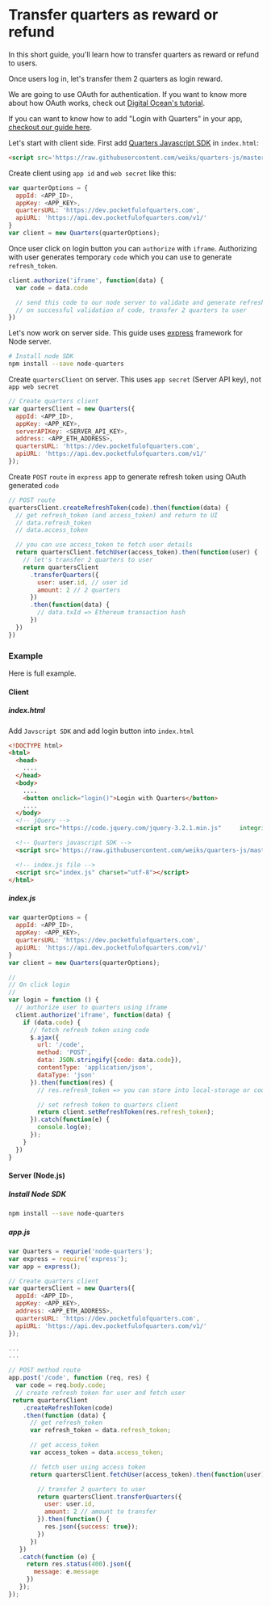 # Transfer quarters as reward or refund

In this short guide, you'll learn how to transfer quarters as reward or refund
to users.

Once users log in, let's transfer them 2 quarters as login reward.

We are going to use OAuth for authentication. If you want to know more about how
OAuth works, check out
[Digital Ocean's tutorial](https://www.digitalocean.com/community/tutorials/an-introduction-to-oauth-2).

If you can want to know how to add "Login with Quarters" in your app,
[checkout our guide here](./login-quarters.md).

Let's start with client side. First add [Quarters Javascript SDK](../sdk/js.md)
in `index.html`:

```html
<script src='https://raw.githubusercontent.com/weiks/quarters-js/master/lib/Quarters.min.js'></script>
```

Create client using `app id` and `web secret` like this:

```js
var quarterOptions = {
  appId: <APP_ID>,
  appKey: <APP_KEY>,
  quartersURL: 'https://dev.pocketfulofquarters.com',
  apiURL: 'https://api.dev.pocketfulofquarters.com/v1/'
}
var client = new Quarters(quarterOptions);
```

Once user click on login button you can `authorize` with `iframe`. Authorizing
with user generates temporary `code` which you can use to generate
`refresh_token`.

```js
client.authorize('iframe', function(data) {
  var code = data.code

  // send this code to our node server to validate and generate refresh_token
  // on successful validation of code, transfer 2 quarters to user
})
```

Let's now work on server side. This guide uses [express](http://expressjs.com/)
framework for Node server.

```bash
# Install node SDK
npm install --save node-quarters
```

Create `quartersClient` on server. This uses `app secret` (Server API key), not
`app web secret`

```js
// Create quarters client
var quartersClient = new Quarters({
  appId: <APP_ID>,
  appKey: <APP_KEY>,
  serverAPIKey: <SERVER_API_KEY>,
  address: <APP_ETH_ADDRESS>,
  quartersURL: 'https://dev.pocketfulofquarters.com',
  apiURL: 'https://api.dev.pocketfulofquarters.com/v1/'
});
```

Create `POST` `route` in `express` app to generate refresh token using OAuth
generated `code`

```js
// POST route
quartersClient.createRefreshToken(code).then(function(data) {
  // get refresh_token (and access_token) and return to UI
  // data.refresh_token
  // data.access_token

  // you can use access_token to fetch user details
  return quartersClient.fetchUser(access_token).then(function(user) {
    // let's transfer 2 quarters to user
    return quartersClient
      .transferQuarters({
        user: user.id, // user id
        amount: 2 // 2 quarters
      })
      .then(function(data) {
        // data.txId => Ethereum transaction hash
      })
  })
})
```

### Example

Here is full example.

#### Client

##### index.html

Add `Javscript SDK` and add login button into `index.html`

```html
<!DOCTYPE html>
<html>
  <head>
    ....
  </head>
  <body>
    ....
    <button onclick="login()">Login with Quarters</button>
    ....
  </body>
  <!-- jQuery -->
  <script src="https://code.jquery.com/jquery-3.2.1.min.js"     integrity="sha256-hwg4gsxgFZhOsEEamdOYGBf13FyQuiTwlAQgxVSNgt4=" crossorigin="anonymous"></script>

  <!-- Quarters javascript SDK -->
  <script src='https://raw.githubusercontent.com/weiks/quarters-js/master/lib/Quarters.min.js'></script>

  <!-- index.js file -->
  <script src="index.js" charset="utf-8"></script>
</html>
```

##### index.js

```js
var quarterOptions = {
  appId: <APP_ID>,
  appKey: <APP_KEY>,
  quartersURL: 'https://dev.pocketfulofquarters.com',
  apiURL: 'https://api.dev.pocketfulofquarters.com/v1/'
}
var client = new Quarters(quarterOptions);

//
// On click login
//
var login = function () {
  // authorize user to quarters using iframe
  client.authorize('iframe', function(data) {
    if (data.code) {
      // fetch refresh token using code
      $.ajax({
        url: '/code',
        method: 'POST',
        data: JSON.stringify({code: data.code}),
        contentType: 'application/json',
        dataType: 'json'
      }).then(function(res) {
        // res.refresh_token => you can store into local-storage or cookies

        // set refresh token to quarters client
        return client.setRefreshToken(res.refresh_token);
      }).catch(function(e) {
        console.log(e);
      });
    }
  })
}
```

#### Server (Node.js)

##### Install Node SDK

```bash
npm install --save node-quarters
```

##### app.js

```js
var Quarters = requrie('node-quarters');
var express = require('express');
var app = express();

// Create quarters client
var quartersClient = new Quarters({
  appId: <APP_ID>,
  appKey: <APP_KEY>,
  address: <APP_ETH_ADDRESS>,
  quartersURL: 'https://dev.pocketfulofquarters.com',
  apiURL: 'https://api.dev.pocketfulofquarters.com/v1/'
});

...
...

// POST method route
app.post('/code', function (req, res) {
  var code = req.body.code;
  // create refresh token for user and fetch user
 return quartersClient
    .createRefreshToken(code)
    .then(function (data) {
      // get refresh_token
      var refresh_token = data.refresh_token;

      // get access_token
      var access_token = data.access_token;

      // fetch user using access token
      return quartersClient.fetchUser(access_token).then(function(user) {

        // transfer 2 quarters to user
        return quartersClient.transferQuarters({
          user: user.id,
          amount: 2 // amount to transfer
        }).then(function() {
          res.json({success: true});
        })
      })
   })
   .catch(function (e) {
     return res.status(400).json({
       message: e.message
     })
   });
});
```
